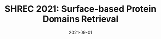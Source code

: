 ---
title: "SHREC 2021: Surface-based Protein Domains Retrieval"
collection: publications
permalink: /publication/2021-09-shrec01
excerpt: ''
date: 2021-09-01
venue: 'THE 14TH 3D OBJECT RETRIEVAL WORKSHOP'
paperurl: 'https://doi.org/10.2312/3dor.20211308'
citation: 'Florent Langefield, [et al,... including *Danh Le*]'
---